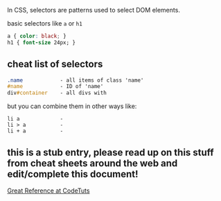 In CSS, selectors are patterns used to select DOM elements.

basic selectors like `a` or `h1`
```css
a { color: black; }
h1 { font-size 24px; }
```

## cheat list of selectors
```css
.name            - all items of class 'name'
#name            - ID of 'name'
div#container    - all divs with 
```
but you can combine them in other ways like:
```
li a             -
li > a           -
li + a           -
```

## this is a stub entry, please read up on this stuff from cheat sheets around the web and edit/complete this document!

[Great Reference at CodeTuts](http://code.tutsplus.com/tutorials/the-30-css-selectors-you-must-memorize--net-16048)

